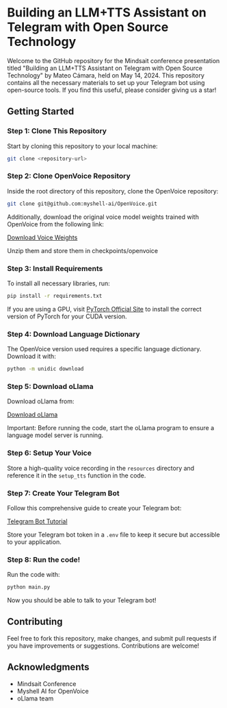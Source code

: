 
# Building an LLM+TTS Assistant on Telegram with Open Source Technology

Welcome to the GitHub repository for the Mindsait conference presentation titled "Building an LLM+TTS Assistant on Telegram with Open Source Technology" by Mateo Cámara, held on May 14, 2024. This repository contains all the necessary materials to set up your Telegram bot using open-source tools. If you find this useful, please consider giving us a star!

## Getting Started

### Step 1: Clone This Repository

Start by cloning this repository to your local machine:

```bash
git clone <repository-url>
```

### Step 2: Clone OpenVoice Repository

Inside the root directory of this repository, clone the OpenVoice repository:

```bash
git clone git@github.com:myshell-ai/OpenVoice.git
```

Additionally, download the original voice model weights trained with OpenVoice from the following link:

[Download Voice Weights](https://myshell-public-repo-hosting.s3.amazonaws.com/openvoice/checkpoints_v2_0417.zip)

Unzip them and store them in checkpoints/openvoice

### Step 3: Install Requirements

To install all necessary libraries, run:

```bash
pip install -r requirements.txt
```

If you are using a GPU, visit [PyTorch Official Site](https://pytorch.org/get-started/locally/) to install the correct version of PyTorch for your CUDA version.

### Step 4: Download Language Dictionary

The OpenVoice version used requires a specific language dictionary. Download it with:

```bash
python -m unidic download
```

### Step 5: Download oLlama

Download oLlama from:

[Download oLlama](https://ollama.com/)

Important: Before running the code, start the oLlama program to ensure a language model server is running.

### Step 6: Setup Your Voice

Store a high-quality voice recording in the `resources` directory and reference it in the `setup_tts` function in the code.

### Step 7: Create Your Telegram Bot

Follow this comprehensive guide to create your Telegram bot:

[Telegram Bot Tutorial](https://core.telegram.org/bots/tutorial)

Store your Telegram bot token in a `.env` file to keep it secure but accessible to your application.

### Step 8: Run the code!

Run the code with:

```bash
python main.py
```

Now you should be able to talk to your Telegram bot!

## Contributing

Feel free to fork this repository, make changes, and submit pull requests if you have improvements or suggestions. Contributions are welcome!

## Acknowledgments

- Mindsait Conference
- Myshell AI for OpenVoice
- oLlama team
